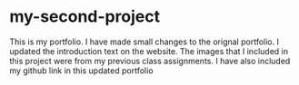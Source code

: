 # my-second-project
This is my portfolio.  I have made small changes to the orignal portfolio.  I updated the introduction text on the website.  The images that I included in this project were from my previous class assignments. I have also included my github link in this updated portfolio